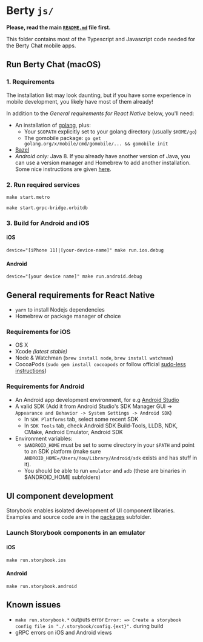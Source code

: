 # Berty `js/`

**Please, read the main [`README.md`](../README.md) file first.**

This folder contains most of the Typescript and Javascript code needed for the Berty Chat mobile apps.

## Run Berty Chat (macOS)

### 1. Requirements

The installation list may look daunting, but if you have some experience in mobile development, you likely have most of them already!

In addition to the _General requirements for React Native_ below, you'll need:

- An installation of [golang](https://golang.org/dl/), plus:
  - Your `$GOPATH` explicitly set to your golang directory (usually `$HOME/go`)
  - The gomobile package: `go get golang.org/x/mobile/cmd/gomobile/... && gomobile init`
- [Bazel](https://docs.bazel.build/versions/master/install-os-x.html#install-with-installer-mac-os-x)
- _Android only:_ Java 8. If you already have another version of Java, you can use a version manager and Homebrew to add another installation. Some nice instructions are given [here](https://java.christmas/2019/16).

### 2. Run required services

`make start.metro`

`make start.grpc-bridge.orbitdb`

### 3. Build for Android and iOS

#### iOS

`device="[iPhone 11]|[your-device-name]" make run.ios.debug`

#### Android

`device="[your device name]" make run.android.debug`

## General requirements for React Native

- `yarn` to install Nodejs dependencies
- Homebrew or package manager of choice

### Requirements for iOS

- OS X
- Xcode _(latest stable)_
- Node & Watchman (`brew install node`, `brew install watchman`)
- CocoaPods (`sudo gem install cocoapods` or follow official [sudo-less instructions](https://guides.cocoapods.org/using/getting-started.html#sudo-less-installation))

### Requirements for Android

- An Android app development environment, for e.g [Android Studio](https://developer.android.com/studio/install)
- A valid SDK (Add it from Android Studio's SDK Manager GUI -> `Appearance and Behavior -> System Settings -> Android SDK`)
  - In `SDK Platforms` tab, select some recent SDK
  - In `SDK Tools` tab, check Android SDK Build-Tools, LLDB, NDK, CMake, Android Emulator, Android SDK
- Environment variables:
  - `$ANDROID_HOME` must be set to some directory in your `$PATH` and point to an SDK platform (make sure `ANDROID_HOME=/Users/You/Library/Android/sdk` exists and has stuff in it).
  - You should be able to run `emulator` and `adb` (these are binaries in \$ANDROID_HOME subfolders)

## UI component development

Storybook enables isolated development of UI component libraries. Examples and source code are in the [packages](./packages) subfolder.

### Launch Storybook components in an emulator

#### iOS

`make run.storybook.ios`

#### Android

`make run.storybook.android`

## Known issues

- `make run.storybook.*` outputs error `Error: => Create a storybook config file in "./.storybook/config.{ext}".` during build
- gRPC errors on iOS and Android views
